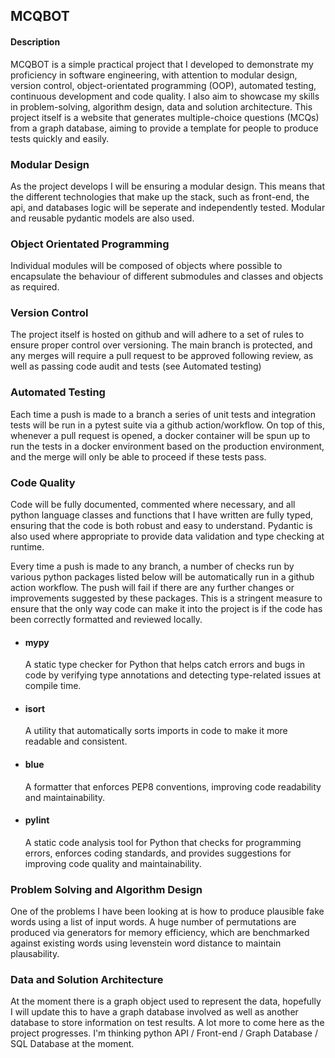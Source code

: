 ## MCQBOT

#### Description

MCQBOT is a simple practical project that I developed to demonstrate my proficiency in software engineering, with attention to modular design, version control, object-orientated programming (OOP), automated testing, continuous development and code quality. I also aim to showcase my skills in problem-solving, algorithm design, data and solution architecture. This project itself is a website that generates multiple-choice questions (MCQs) from a graph database, aiming to provide a template for people to produce tests quickly and easily. 

### Modular Design

As the project develops I will be ensuring a modular design. This means that the different technologies that make up the stack, such as front-end, the api, and databases logic will be seperate and independently tested. Modular and reusable pydantic models are also used.

### Object Orientated Programming

Individual modules will be composed of objects where possible to encapsulate the behaviour of different submodules and classes and objects as required.

### Version Control

The project itself is hosted on github and will adhere to a set of rules to ensure proper control over versioning. The main branch is protected, and any merges will require a pull request to be approved following review, as well as passing code audit and tests (see Automated testing)

### Automated Testing

Each time a push is made to a branch a series of unit tests and integration tests will be run in a pytest suite via a github action/workflow. On top of this, whenever a pull request is opened, a docker container will be spun up to run the tests in a docker environment based on the production environment, and the merge will only be able to proceed if these tests pass.

### Code Quality

Code will be fully documented, commented where necessary, and all python language classes and functions that I have written are fully typed, ensuring that the code is both robust and easy to understand. Pydantic is also used where appropriate to provide data validation and type checking at runtime.

Every time a push is made to any branch, a number of checks run by various python packages listed below will be automatically run in a github action workflow.  The push will fail if there are any further changes or improvements suggested by these packages. This is a stringent measure to ensure that the only way code can make it into the project is if the code has been correctly formatted and reviewed locally.

* #### mypy
    A static type checker for Python that helps catch errors and bugs in code by verifying type annotations and detecting type-related issues at compile time.

* #### isort
    A utility that automatically sorts imports in code to make it more readable and consistent.

* #### blue
    A formatter that enforces PEP8 conventions, improving code readability and maintainability.

* #### pylint
    A static code analysis tool for Python that checks for programming errors, enforces coding standards, and provides suggestions for improving code quality and maintainability.


### Problem Solving and Algorithm Design

One of the problems I have been looking at is how to produce plausible fake words using a list of input words. A huge number of permutations are produced via generators for memory efficiency, which are benchmarked against existing words using levenstein word distance to maintain plausability.

### Data and Solution Architecture

At the moment there is a graph object used to represent the data, hopefully I will update this to have a graph database involved as well as another database to store information on test results. A lot more to come here as the project progresses.
I'm thinking python API / Front-end / Graph Database / SQL Database at the moment.
